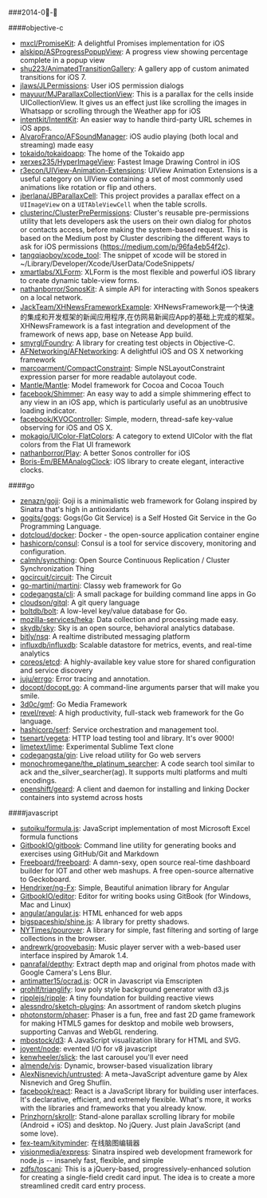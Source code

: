 ###2014-0-

####objective-c
* [mxcl/PromiseKit](https://github.com/mxcl/PromiseKit): A delightful Promises implementation for iOS
* [alskipp/ASProgressPopupView](https://github.com/alskipp/ASProgressPopupView): A progress view showing percentage complete in a popup view 
* [shu223/AnimatedTransitionGallery](https://github.com/shu223/AnimatedTransitionGallery): A gallery app of custom animated transitions for iOS 7.
* [jlaws/JLPermissions](https://github.com/jlaws/JLPermissions): User iOS permission dialogs
* [mayuur/MJParallaxCollectionView](https://github.com/mayuur/MJParallaxCollectionView): This is a parallax for the cells inside UICollectionView. It gives us an effect just like scrolling the images in Whatsapp or scrolling through the Weather app for iOS
* [intentkit/IntentKit](https://github.com/intentkit/IntentKit): An easier way to handle third-party URL schemes in iOS apps.
* [AlvaroFranco/AFSoundManager](https://github.com/AlvaroFranco/AFSoundManager): iOS audio playing (both local and streaming) made easy
* [tokaido/tokaidoapp](https://github.com/tokaido/tokaidoapp): The home of the Tokaido app
* [xerxes235/HyperImageView](https://github.com/xerxes235/HyperImageView): Fastest Image Drawing Control in iOS
* [r3econ/UIView-Animation-Extensions](https://github.com/r3econ/UIView-Animation-Extensions): UIView Animation Extensions is a useful category on UIView containing a set of most commonly used animations like rotation or flip and others.
* [jberlana/JBParallaxCell](https://github.com/jberlana/JBParallaxCell): This project provides a parallax effect on a `UIImageView` on a `UITAbleViewCell` when the table scrolls.
* [clusterinc/ClusterPrePermissions](https://github.com/clusterinc/ClusterPrePermissions): Cluster's reusable pre-permissions utility that lets developers ask the users on their own dialog for photos or contacts access, before making the system-based request. This is based on the Medium post by Cluster describing the different ways to ask for iOS permissions (https://medium.com/p/96fa4eb54f2c).
* [tangqiaoboy/xcode_tool](https://github.com/tangqiaoboy/xcode_tool): The snippet of xcode will be stored in ~/Library/Developer/Xcode/UserData/CodeSnippets/
* [xmartlabs/XLForm](https://github.com/xmartlabs/XLForm): XLForm is the most flexible and powerful iOS library to create dynamic table-view forms.
* [nathanborror/SonosKit](https://github.com/nathanborror/SonosKit): A simple API for interacting with Sonos speakers on a local network.
* [JackTeam/XHNewsFrameworkExample](https://github.com/JackTeam/XHNewsFrameworkExample): XHNewsFramework是一个快速的集成和开发框架的新闻应用程序,在仿网易新闻应App的基础上完成的框架。XHNewsFramework is a fast integration and development of the framework of news app, base on Netease App build.
* [smyrgl/Foundry](https://github.com/smyrgl/Foundry): A library for creating test objects in Objective-C.
* [AFNetworking/AFNetworking](https://github.com/AFNetworking/AFNetworking): A delightful iOS and OS X networking framework
* [marcoarment/CompactConstraint](https://github.com/marcoarment/CompactConstraint): Simple NSLayoutConstraint expression parser for more readable autolayout code.
* [Mantle/Mantle](https://github.com/Mantle/Mantle): Model framework for Cocoa and Cocoa Touch
* [facebook/Shimmer](https://github.com/facebook/Shimmer): An easy way to add a simple shimmering effect to any view in an iOS app, which is particularly useful as an unobtrusive loading indicator.
* [facebook/KVOController](https://github.com/facebook/KVOController): Simple, modern, thread-safe key-value observing for iOS and OS X.
* [mokagio/UIColor-FlatColors](https://github.com/mokagio/UIColor-FlatColors): A category to extend UIColor with the flat colors from the Flat UI framework
* [nathanborror/Play](https://github.com/nathanborror/Play): A better Sonos controller for iOS
* [Boris-Em/BEMAnalogClock](https://github.com/Boris-Em/BEMAnalogClock): iOS library to create elegant, interactive clocks.

####go
* [zenazn/goji](https://github.com/zenazn/goji): Goji is a minimalistic web framework for Golang inspired by Sinatra that's high in antioxidants
* [gogits/gogs](https://github.com/gogits/gogs): Gogs(Go Git Service) is a Self Hosted Git Service in the Go Programming Language.
* [dotcloud/docker](https://github.com/dotcloud/docker): Docker - the open-source application container engine
* [hashicorp/consul](https://github.com/hashicorp/consul): Consul is a tool for service discovery, monitoring and configuration.
* [calmh/syncthing](https://github.com/calmh/syncthing): Open Source Continuous Replication / Cluster Synchronization Thing
* [gocircuit/circuit](https://github.com/gocircuit/circuit): The Circuit
* [go-martini/martini](https://github.com/go-martini/martini): Classy web framework for Go
* [codegangsta/cli](https://github.com/codegangsta/cli): A small package for building command line apps in Go
* [cloudson/gitql](https://github.com/cloudson/gitql): A git query language
* [boltdb/bolt](https://github.com/boltdb/bolt): A low-level key/value database for Go.
* [mozilla-services/heka](https://github.com/mozilla-services/heka): Data collection and processing made easy.
* [skydb/sky](https://github.com/skydb/sky): Sky is an open source, behavioral analytics database.
* [bitly/nsq](https://github.com/bitly/nsq): A realtime distributed messaging platform
* [influxdb/influxdb](https://github.com/influxdb/influxdb): Scalable datastore for metrics, events, and real-time analytics
* [coreos/etcd](https://github.com/coreos/etcd): A highly-available key value store for shared configuration and service discovery
* [juju/errgo](https://github.com/juju/errgo): Error tracing and annotation.
* [docopt/docopt.go](https://github.com/docopt/docopt.go): A command-line arguments parser that will make you smile.
* [3d0c/gmf](https://github.com/3d0c/gmf): Go Media Framework
* [revel/revel](https://github.com/revel/revel): A high productivity, full-stack web framework for the Go language.
* [hashicorp/serf](https://github.com/hashicorp/serf): Service orchestration and management tool.
* [tsenart/vegeta](https://github.com/tsenart/vegeta): HTTP load testing tool and library. It's over 9000!
* [limetext/lime](https://github.com/limetext/lime): Experimental Sublime Text clone
* [codegangsta/gin](https://github.com/codegangsta/gin): Live reload utility for Go web servers
* [monochromegane/the_platinum_searcher](https://github.com/monochromegane/the_platinum_searcher): A code search tool similar to ack and the_silver_searcher(ag). It supports multi platforms and multi encodings.
* [openshift/geard](https://github.com/openshift/geard): A client and daemon for installing and linking Docker containers into systemd across hosts

####javascript
* [sutoiku/formula.js](https://github.com/sutoiku/formula.js): JavaScript implementation of most Microsoft Excel formula functions
* [GitbookIO/gitbook](https://github.com/GitbookIO/gitbook): Command line utility for generating books and exercises using GitHub/Git and Markdown
* [Freeboard/freeboard](https://github.com/Freeboard/freeboard): A damn-sexy, open source real-time dashboard builder for IOT and other web mashups. A free open-source alternative to Geckoboard.
* [Hendrixer/ng-Fx](https://github.com/Hendrixer/ng-Fx): Simple, Beautiful animation library for Angular
* [GitbookIO/editor](https://github.com/GitbookIO/editor): Editor for writing books using GitBook (for Windows, Mac and Linux)
* [angular/angular.js](https://github.com/angular/angular.js): HTML enhanced for web apps
* [bigspaceship/shine.js](https://github.com/bigspaceship/shine.js): A library for pretty shadows.
* [NYTimes/pourover](https://github.com/NYTimes/pourover): A library for simple, fast filtering and sorting of large collections in the browser. 
* [andrewrk/groovebasin](https://github.com/andrewrk/groovebasin): Music player server with a web-based user interface inspired by Amarok 1.4.
* [panrafal/depthy](https://github.com/panrafal/depthy): Extract depth map and original from photos made with Google Camera's Lens Blur.
* [antimatter15/ocrad.js](https://github.com/antimatter15/ocrad.js): OCR in Javascript via Emscripten
* [qrohlf/trianglify](https://github.com/qrohlf/trianglify): low poly style background generator with d3.js
* [ripplejs/ripple](https://github.com/ripplejs/ripple): A tiny foundation for building reactive views
* [alessndro/sketch-plugins](https://github.com/alessndro/sketch-plugins): An assortment of random sketch plugins
* [photonstorm/phaser](https://github.com/photonstorm/phaser): Phaser is a fun, free and fast 2D game framework for making HTML5 games for desktop and mobile web browsers, supporting Canvas and WebGL rendering.
* [mbostock/d3](https://github.com/mbostock/d3): A JavaScript visualization library for HTML and SVG.
* [joyent/node](https://github.com/joyent/node): evented I/O for v8 javascript
* [kenwheeler/slick](https://github.com/kenwheeler/slick): the last carousel you'll ever need
* [almende/vis](https://github.com/almende/vis): Dynamic, browser-based visualization library
* [AlexNisnevich/untrusted](https://github.com/AlexNisnevich/untrusted): A meta-JavaScript adventure game by Alex Nisnevich and Greg Shuflin.
* [facebook/react](https://github.com/facebook/react): React is a JavaScript library for building user interfaces. It's declarative, efficient, and extremely flexible. What's more, it works with the libraries and frameworks that you already know.
* [Prinzhorn/skrollr](https://github.com/Prinzhorn/skrollr): Stand-alone parallax scrolling library for mobile (Android + iOS) and desktop. No jQuery. Just plain JavaScript (and some love).
* [fex-team/kityminder](https://github.com/fex-team/kityminder): 在线脑图编辑器
* [visionmedia/express](https://github.com/visionmedia/express): Sinatra inspired web development framework for node.js -- insanely fast, flexible, and simple
* [zdfs/toscani](https://github.com/zdfs/toscani): This is a jQuery-based, progressively-enhanced solution for creating a single-field credit card input. The idea is to create a more streamlined credit card entry process.
